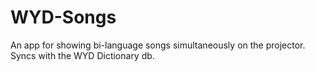# WYD-Songs
An app for showing bi-language songs simultaneously on the projector. Syncs with the WYD Dictionary db.
